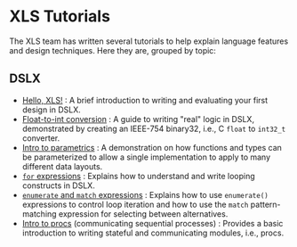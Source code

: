# XLS Tutorials

The XLS team has written several tutorials to help explain language features and
design techniques. Here they are, grouped by topic:

## DSLX

*   [Hello, XLS!](hello_xls.md) : A brief introduction to writing and evaluating
    your first design in DSLX.
*   [Float-to-int conversion](float_to_int.md) : A guide to writing "real" logic
    in DSLX, demonstrated by creating an IEEE-754 binary32, i.e., C `float` to
    `int32_t` converter.
*   [Intro to parametrics](intro_to_parametrics.md) : A demonstration on how
    functions and types can be parameterized to allow a single implementation to
    apply to many different data layouts.
*   [`for` expressions](crc32.md) : Explains how to understand and write looping
    constructs in DSLX.
*   [`enumerate` and `match` expressions](prefix_scan.md) : Explains how to use
    `enumerate()` expressions to control loop iteration and how to use the
    `match` pattern-matching expression for selecting between alternatives.
*   [Intro to procs](intro_to_procs.md) (communicating sequential processes) :
    Provides a basic introduction to writing stateful and communicating modules,
    i.e., procs.
